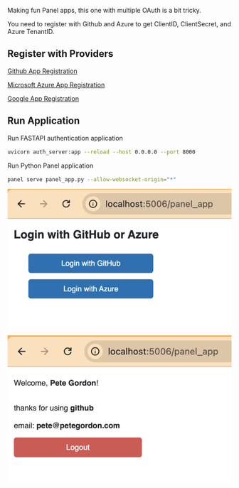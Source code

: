 Making fun Panel apps, this one with multiple OAuth is a bit tricky.

You need to register with Github and Azure to get ClientID, ClientSecret, and Azure TenantID.

## Register with Providers

[Github App Registration](https://docs.github.com/en/apps/creating-github-apps/registering-a-github-app/registering-a-github-app)

[Microsoft Azure App Registration](https://learn.microsoft.com/en-us/entra/identity-platform/quickstart-register-app?tabs=certificate)

[Google App Registration](https://console.cloud.google.com/auth/clients)

## Run Application

Run FASTAPI authentication application
```bash
uvicorn auth_server:app --reload --host 0.0.0.0 --port 8000
```

Run Python Panel application
```bash
panel serve panel_app.py --allow-websocket-origin="*"
```

![alt text](images/login.png)

![alt text](images/logout.png)